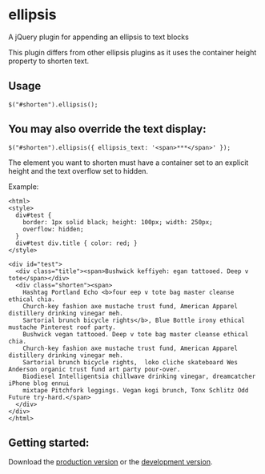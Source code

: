 ellipsis
========

A jQuery plugin for appending an ellipsis to text blocks

This plugin differs from other ellipsis plugins as it uses the container height property to shorten text.  

## Usage
```
$("#shorten").ellipsis();
```

## You may also override the text display:

```
$("#shorten").ellipsis({ ellipsis_text: '<span>***</span>' });
```

The element you want to shorten must have a container set to an explicit height
and the text overflow set to hidden.  

Example:
```
<html>
<style>
  div#test {
    border: 1px solid black; height: 100px; width: 250px;
    overflow: hidden;
  }
  div#test div.title { color: red; }
</style>

<div id="test">
  <div class="title"><span>Bushwick keffiyeh: egan tattooed. Deep v tote</span></div>
  <div class="shorten"><span>
    Hashtag Portland Echo <b>four eep v tote bag master cleanse ethical chia.
    Church-key fashion axe mustache trust fund, American Apparel distillery drinking vinegar meh.
    Sartorial brunch bicycle rights</b>, Blue Bottle irony ethical mustache Pinterest roof party.
    Bushwick vegan tattooed. Deep v tote bag master cleanse ethical chia.
    Church-key fashion axe mustache trust fund, American Apparel distillery drinking vinegar meh.
    Sartorial brunch bicycle rights,  loko cliche skateboard Wes Anderson organic trust fund art party pour-over.
    Biodiesel Intelligentsia chillwave drinking vinegar, dreamcatcher iPhone blog ennui
    mixtape Pitchfork leggings. Vegan kogi brunch, Tonx Schlitz Odd Future try-hard.</span>
  </div>
</div>
</html>
```

## Getting started:

Download the [production version][min] or the [development version][max].

[min]: https://raw.github.com/joeo73/ellipsis/master/build/jquery.ellipsis.min.js
[max]: https://raw.github.com/joeo73/ellipsis/master/src/jquery.ellipsis.js




